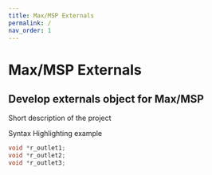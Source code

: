```yaml
---
title: Max/MSP Externals
permalink: /
nav_order: 1
---
```


# Max/MSP Externals

## Develop externals object for Max/MSP

Short description of the project


Syntax Highlighting example
```c
void *r_outlet1;
void *r_outlet2;
void *r_outlet3;
```
